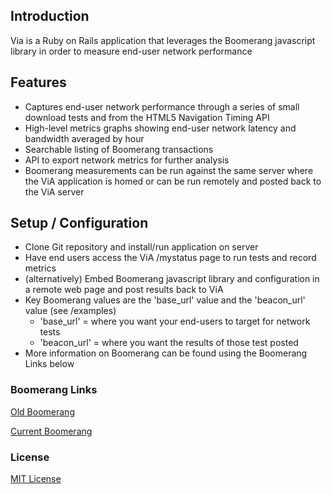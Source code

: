 ## Introduction

Via is a Ruby on Rails application that leverages the Boomerang javascript library in order to measure end-user network performance

## Features
* Captures end-user network performance through a series of small download tests and from the HTML5 Navigation Timing API
* High-level metrics graphs showing end-user network latency and bandwidth averaged by hour
* Searchable listing of Boomerang transactions
* API to export network metrics for further analysis
* Boomerang measurements can be run against the same server where the ViA application is homed or can be run remotely and posted back to the ViA server

## Setup / Configuration
* Clone Git repository and install/run application on server
* Have end users access the ViA /mystatus page to run tests and record metrics
* (alternatively) Embed Boomerang javascript library and configuration in a remote web page and post results back to ViA
* Key Boomerang values are the 'base_url' value and the 'beacon_url' value (see /examples)
  * 'base_url' = where you want your end-users to target for network tests
  * 'beacon_url' = where you want the results of those test posted
* More information on Boomerang can be found using the Boomerang Links below

### Boomerang Links

[Old Boomerang](https://github.com/yahoo/boomerang)

[Current Boomerang](https://github.com/SOASTA/boomerang)

### License

[MIT License](https://github.com/duke-automation/via/blob/master/LICENSE.txt)
